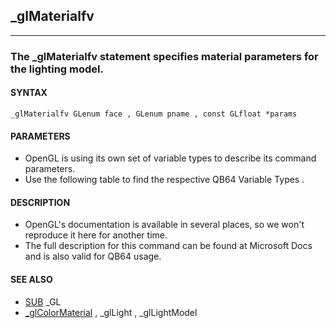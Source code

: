 ## _glMaterialfv
---

### The _glMaterialfv statement specifies material parameters for the lighting model.

#### SYNTAX

`_glMaterialfv GLenum face , GLenum pname , const GLfloat *params`

#### PARAMETERS
* OpenGL is using its own set of variable types to describe its command parameters.
* Use the following table to find the respective QB64 Variable Types .


#### DESCRIPTION
* OpenGL's documentation is available in several places, so we won't reproduce it here for another time.
* The full description for this command can be found at Microsoft Docs and is also valid for QB64 usage.


#### SEE ALSO
* [SUB](./SUB.md) _GL
* [_glColorMaterial](./_glColorMaterial.md) , _glLight , _glLightModel
